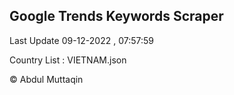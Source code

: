 

## Google Trends Keywords Scraper 
 
Last Update 09-12-2022 , 07:57:59

Country List :
VIETNAM.json



© Abdul Muttaqin 
